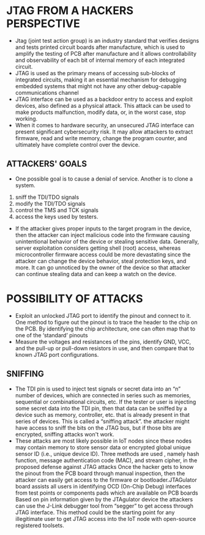 # JTAG FROM A HACKERS PERSPECTIVE
- Jtag (joint test action group) is an industry standard that verifies designs and tests printed circuit boards after manufacture, which is used to amplify the testing of PCB after manufacture and it allows controllability and observability of each bit of internal memory of each integrated circuit.
- JTAG is used as the primary means of accessing sub-blocks of integrated circuits, making it an essential mechanism for debugging embedded systems that might not have any other debug-capable communications channel
- JTAG interface can be used as a backdoor entry to access and exploit devices, also defined as a physical attack. This attack can be used to make products malfunction, modify data, or, in the worst case, stop working.
- When it comes to hardware security, an unsecured JTAG interface can present significant cybersecurity risk. It may allow attackers to extract firmware, read and write memory, change the program counter, and ultimately have complete control over the device.
## ATTACKERS' GOALS
- One possible goal is to cause a denial of service. Another is to clone a system.
 1. sniff the TDI/TDO signals
 2. modify the TDI/TDO signals
 3. control the TMS and TCK signals
 4. access the keys used by testers.
- If the attacker gives proper inputs to the target program in the device, then the attacker can inject malicious code into the firmware causing unintentional behavior of the device or stealing sensitive data. Generally, server exploitation considers getting shell (root) access, whereas microcontroller firmware access could be more devastating since the attacker can change the device behavior, steal protection keys, and more. It can go unnoticed by the owner of the device so that attacker can continue stealing data and can keep a watch on the device.
# POSSIBILITY OF ATTACKS
- Exploit an unlocked JTAG port to identify the pinout and connect to it. One method to figure out the pinout is to trace the header to the chip on the PCB. By identifying the chip architecture, one can often map that to one of the ‘standard’ pinouts
- Measure the voltages and resistances of the pins, identify GND, VCC, and the pull-up or pull-down resistors in use, and then compare that to known JTAG port configurations.
## SNIFFING
- The TDI pin is used to inject test signals or secret data into an “n” number of devices, which are connected in series such as memories, sequential or combinational circuits, etc. If the tester or user is injecting some secret data into the TDI pin, then that data can be sniffed by a device such as memory, controller, etc. that is already present in that series of devices. This is called a “sniffing attack”. the attacker might have access to sniff the bits on the JTAG bus, but if those bits are encrypted, sniffing attacks won't work.
- These attacks are most likely possible in IoT nodes since these nodes may contain memory to store sensor data or encrypted global unique sensor ID (i.e., unique device ID). Three methods are used , namely hash function, message authentication code (MAC), and stream cipher, in the proposed defense against JTAG attacks Once the hacker gets to know the pinout from the PCB board through manual inspection, then the attacker can easily get access to the firmware or bootloader.JTAGulator board assists all users in identifying OCD (On-Chip Debug) interfaces from test points or components pads which are available on PCB boards Based on pin information given by the JTAgulator device the attackers can use the J-Link debugger tool from “segger” to get access through JTAG interface. This method could be the starting point for any illegitimate user to get JTAG access into the IoT node with open-source registered toolsets.
